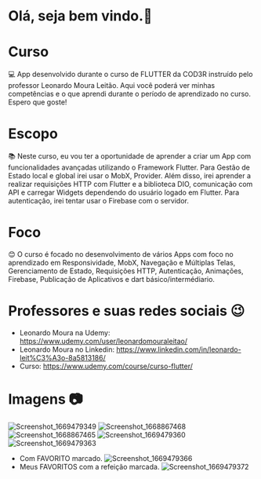 # Olá, seja bem vindo.👋

# Curso
💻 App desenvolvido durante o curso de FLUTTER da COD3R instruído pelo professor Leonardo Moura Leitão. Aqui você poderá ver minhas competências e o que aprendi durante o período de aprendizado no curso. Espero que goste!

# Escopo
📚 Neste curso, eu vou ter a oportunidade de aprender a criar um App com funcionalidades avançadas utilizando o Framework Flutter. Para Gestão de Estado local e global irei usar o MobX, Provider. Além disso, irei aprender a realizar requisições HTTP com Flutter e a biblioteca DIO, comunicação com API e carregar Widgets dependendo do usuário logado em Flutter. Para autenticação, irei tentar usar o Firebase com o servidor.

# Foco
😊 O curso é focado no desenvolvimento de vários Apps com foco no aprendizado em Responsividade, MobX, Navegação e Múltiplas Telas, Gerenciamento de Estado, Requisições HTTP, Autenticação, Animações, Firebase, Publicação de Aplicativos e dart básico/intermédiario. 

# Professores e suas redes sociais 😉

* Leonardo Moura na Udemy: https://www.udemy.com/user/leonardomouraleitao/
* Leonardo Moura no Linkedin: https://www.linkedin.com/in/leonardo-leit%C3%A3o-8a5813186/
* Curso: https://www.udemy.com/course/curso-flutter/


# Imagens 📷
![Screenshot_1669479349](https://user-images.githubusercontent.com/93683859/204098372-625da3eb-23e9-4b06-b289-5f5aa5478ca9.png)
![Screenshot_1668867468](https://user-images.githubusercontent.com/93683859/204098371-3da68ed3-f5f5-4d40-8aaa-13402547c816.png)
![Screenshot_1668867465](https://user-images.githubusercontent.com/93683859/204098370-3ce3fbb1-a82f-415a-a300-1914eb6c00d5.png)
![Screenshot_1669479360](https://user-images.githubusercontent.com/93683859/204098405-20f55eaa-e4bf-48d2-8061-079c34199514.png)
![Screenshot_1669479363](https://user-images.githubusercontent.com/93683859/204098410-2647731c-6d3f-4b66-ba30-d4e7e4af717b.png)
 
* Com FAVORITO marcado. ![Screenshot_1669479366](https://user-images.githubusercontent.com/93683859/204098413-946990ff-50a4-42bc-be63-59c50ab30af3.png)
* Meus FAVORITOS com a refeição marcada. ![Screenshot_1669479372](https://user-images.githubusercontent.com/93683859/204098451-5c7cca1c-3ce6-470a-9f7b-89e7e78e5586.png)
